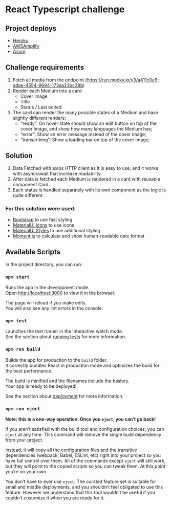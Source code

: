 # React Typescript challenge

## Project deploys

* [Heroku](https://react-typescript-challenge.herokuapp.com/)
* [AWSAmplify](https://master.d37cqv3ukqx167.amplifyapp.com/)
* [Azure](https://lemon-cliff-013638203.azurestaticapps.net/)

## Challenge requirements

1. Fetch all media from the endpoint
   (https://run.mocky.io/v3/a811c0e9-adae-4554-9694-173aa23bc38b)
2. Render each Medium into a card
   * Cover image
   * Title
   * Status / Last edited
3. The card can render the many possible states of a Medium and have slightly different renders:
   * “ready”: On hover state should show an edit button on top of the cover image, and show how many languages the
     Medium has;
   * “error”: Show an error message instead of the cover image;
   * “transcribing”: Show a loading bar on top of the cover image;

## Solution

1. Data Fetched with axios HTTP client as it is easy to use, and it works with async/await that increase readability.
2. After data is fetched each Medium is rendered in a card with reusable component Card.
3. Each status is handled separately with its own component as the logic is quite different.

### For this solution were used:

* [Bootstrap](https://www.npmjs.com/package/bootstrap) to use fast styling
* [MaterialUI Icons](https://www.npmjs.com/package/@material-ui/icons) to use icons
* [MaterialUI Styles](https://www.npmjs.com/package/@material-ui/styles) to use additional styling
* [Moment.js](https://www.npmjs.com/package/moment) to calculate and show human-readable date format

## Available Scripts

In the project directory, you can run:

### `npm start`

Runs the app in the development mode.\
Open [http://localhost:3000](http://localhost:3000) to view it in the browser.

The page will reload if you make edits.\
You will also see any lint errors in the console.

### `npm test`

Launches the test runner in the interactive watch mode.\
See the section about [running tests](https://facebook.github.io/create-react-app/docs/running-tests) for more information.

### `npm run build`

Builds the app for production to the `build` folder.\
It correctly bundles React in production mode and optimizes the build for the best performance.

The build is minified and the filenames include the hashes.\
Your app is ready to be deployed!

See the section about [deployment](https://facebook.github.io/create-react-app/docs/deployment) for more information.

### `npm run eject`

**Note: this is a one-way operation. Once you `eject`, you can’t go back!**

If you aren’t satisfied with the build tool and configuration choices, you can `eject` at any time. This command will remove the single build dependency from your project.

Instead, it will copy all the configuration files and the transitive dependencies (webpack, Babel, ESLint, etc) right into your project so you have full control over them. All of the commands except `eject` will still work, but they will point to the copied scripts so you can tweak them. At this point you’re on your own.

You don’t have to ever use `eject`. The curated feature set is suitable for small and middle deployments, and you shouldn’t feel obligated to use this feature. However we understand that this tool wouldn’t be useful if you couldn’t customize it when you are ready for it.


